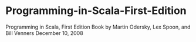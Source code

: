 Programming-in-Scala-First-Edition
==================================

Programming in Scala, First Edition Book by Martin Odersky, Lex Spoon, and Bill Venners December 10, 2008
